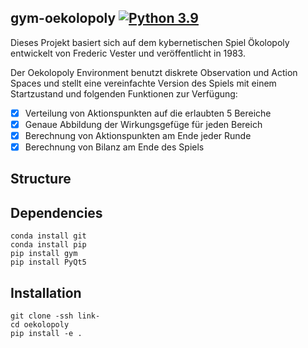 ## gym-oekolopoly [![Python 3.9](https://img.shields.io/badge/python-3.9-blue)](https://img.shields.io/badge/python-3.9-blue)

Dieses Projekt basiert sich auf dem kybernetischen Spiel Ökolopoly entwickelt von Frederic Vester und veröffentlicht in 1983. 

Der Oekolopoly Environment benutzt diskrete Observation und Action Spaces und stellt eine vereinfachte Version des Spiels mit einem Startzustand und folgenden Funktionen zur Verfügung:
- [x] Verteilung von Aktionspunkten auf die erlaubten 5 Bereiche
- [x] Genaue Abbildung der Wirkungsgefüge für jeden Bereich
- [x] Berechnung von Aktionspunkten am Ende jeder Runde
- [x] Berechnung von Bilanz am Ende des Spiels

## Structure


## Dependencies
```
conda install git
conda install pip
pip install gym
pip install PyQt5
```

## Installation
```
git clone -ssh link-
cd oekolopoly
pip install -e .
```
